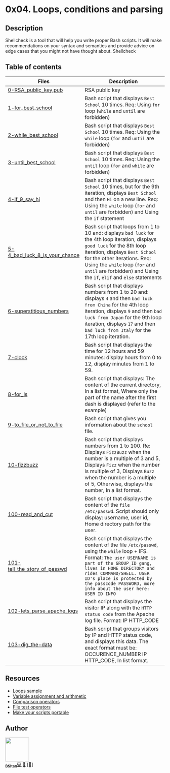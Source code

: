 # 0x04. Loops, conditions and parsing

## Description
Shellcheck is a tool that will help you write proper Bash scripts. It will make recommendations on your syntax and semantics and provide advice on edge cases that you might not have thought about. Shellcheck

## Table of contents

Files | Description
----------- | -----------
[0-RSA_public_key.pub](./0-RSA_public_key.pub) | RSA public key
[1-for_best_school](./1-for_best_school) | Bash script that displays ```Best School``` 10 times. Req: Using ```for``` loop (```while``` and ```until``` are forbidden)
[2-while_best_school](./2-while_best_school) | Bash script that displays ```Best School``` 10 times. Req: Using the ```while``` loop (```for``` and ```until``` are forbidden)
[3-until_best_school](./3-until_best_school) | Bash script that displays ```Best School``` 10 times. Req: Using the ```until``` loop (```for``` and ```while``` are forbidden)
[4-if_9_say_hi](./4-if_9_say_hi) | Bash script that displays ```Best School``` 10 times, but for the 9th iteration, displays ```Best School``` and then ```Hi``` on a new line. Req: Using the ```while``` loop (```for``` and ```until``` are forbidden) and Using the ```if``` statement
[5-4_bad_luck_8_is_your_chance](./5-4_bad_luck_8_is_your_chance) | Bash script that loops from 1 to 10 and: displays ```bad luck``` for the 4th loop iteration, displays ```good luck``` for the 8th loop iteration, displays ```Best School``` for the other iterations. Req: Using the ```while``` loop (```for``` and ```until``` are forbidden) and Using the ```if```, ```elif``` and ```else``` statements
[6-superstitious_numbers](./6-superstitious_numbers) | Bash script that displays numbers from 1 to 20 and: displays ```4``` and then ```bad luck from China``` for the 4th loop iteration, displays ```9``` and then ```bad luck from Japan``` for the 9th loop iteration, displays ```17``` and then ```bad luck from Italy``` for the 17th loop iteration.
[7-clock](./7-clock) | Bash script that displays the time for 12 hours and 59 minutes: display hours from 0 to 12, display minutes from 1 to 59.
[8-for_ls](./8-for_ls) | Bash script that displays: The content of the current directory, In a list format, Where only the part of the name after the first dash is displayed (refer to the example)
[9-to_file_or_not_to_file](./9-to_file_or_not_to_file) | Bash script that gives you information about the ```school``` file.
[10-fizzbuzz](./10-fizzbuzz) | Bash script that displays numbers from 1 to 100. Re: Displays ```FizzBuzz``` when the number is a multiple of 3 and 5, Displays ```Fizz``` when the number is multiple of 3, Displays ```Buzz``` when the number is a multiple of 5, Otherwise, displays the number, In a list format.
[100-read_and_cut](./100-read_and_cut) | Bash script that displays the content of the ```file /etc/passwd```. Script should only display: username, user id, Home directory path for the user.
[101-tell_the_story_of_passwd](./101-tell_the_story_of_passwd) | Bash script that displays the content of the file ```/etc/passwd```, using the ```while``` loop + IFS. Format: ```The user USERNAME is part of the GROUP_ID gang, lives in HOME_DIRECTORY and rides COMMAND/SHELL. USER ID's place is protected by the passcode PASSWORD, more info about the user here: USER ID INFO```
[102-lets_parse_apache_logs](./102-lets_parse_apache_logs) | Bash script that displays the visitor IP along with the ```HTTP status code``` from the Apache log file. Format: IP HTTP_CODE
[103-dig_the-data](./103-dig_the-data) | Bash script that groups visitors by IP and HTTP status code, and displays this data. The exact format must be: OCCURENCE_NUMBER IP HTTP_CODE, In list format.


## Resources
- [Loops sample](https://tldp.org/LDP/Bash-Beginners-Guide/html/sect_09_01.html)
- [Variable assignment and arithmetic](https://tldp.org/LDP/abs/html/ops.html)
- [Comparison operators](https://tldp.org/LDP/abs/html/comparison-ops.html)
- [File test operators](https://tldp.org/LDP/abs/html/fto.html)
- [Make your scripts portable](https://www.cyberciti.biz/tips/finding-bash-perl-python-portably-using-env.html)

## Author

<!-- ALL-CONTRIBUTORS-LIST:START - Do not remove or modify this section -->
<!-- prettier-ignore -->
<img src="https://github.com/bsltan" width="75px;"/><br /><sub><b>BSltan</b></sub>[💻](https://github.com/bsltan/alx-system_engineering-devops/commits?author=bsltan "Code") [📖](https://github.com/bsltan/alx-system_engineering-devops/commits?author=bsltan "Documentation") [🤔]
<!-- ALL-CONTRIBUTORS-LIST:END -->
